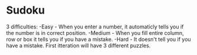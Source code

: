 # Sudoku
3 difficulties: 
  -Easy - When you enter a number, it automaticly tells you if the number is in correct position.
  -Medium - When you fill entire column, row or box it tells you if you have a mistake.
  -Hard - It doesn't tell you if you have a mistake.
First itteration will have 3 different puzzles. 
